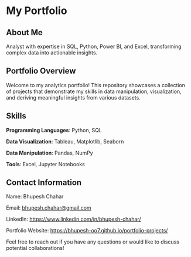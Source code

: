# **My Portfolio**

## About Me

Analyst with expertise in SQL, Python, Power BI, and Excel, transforming complex data into actionable insights.

## Portfolio Overview
Welcome to my analytics portfolio! This repository showcases a collection of projects that demonstrate my skills in data manipulation, visualization, and deriving meaningful insights from various datasets.

## Skills

**Programming Languages**: Python, SQL

**Data Visualization**: Tableau, Matplotlib, Seaborn

**Data Manipulation**: Pandas, NumPy

**Tools**: Excel, Jupyter Notebooks



## Contact Information

Name: Bhupesh Chahar

Email: bhupesh.chahar@gmail.com	

LinkedIn: https://www.linkedin.com/in/bhupesh-chahar/

Portfolio Website: https://bhupesh-oo7.github.io/portfolio-projects/

Feel free to reach out if you have any questions or would like to discuss potential collaborations!

